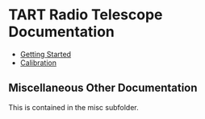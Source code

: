 # TART Radio Telescope Documentation

* [Getting Started](getting_started/README.md)
* [Calibration](calibration/README.md)

## Miscellaneous Other Documentation

This is contained in the misc subfolder.
